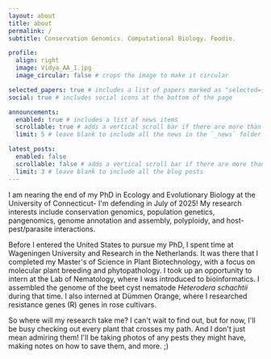 ```yaml
---
layout: about
title: about
permalink: /
subtitle: Conservation Genomics. Computational Biology. Foodie. 

profile:
  align: right
  image: Vidya_AA_1.jpg
  image_circular: false # crops the image to make it circular

selected_papers: true # includes a list of papers marked as "selected={true}"
social: true # includes social icons at the bottom of the page

announcements:
  enabled: true # includes a list of news items
  scrollable: true # adds a vertical scroll bar if there are more than 3 news items
  limit: 5 # leave blank to include all the news in the `_news` folder

latest_posts:
  enabled: false
  scrollable: false # adds a vertical scroll bar if there are more than 3 new posts items
  limit: 3 # leave blank to include all the blog posts
---
```


I am nearing the end of my PhD in Ecology and Evolutionary Biology at the University of Connecticut- I'm defending in July of 2025! My research interests include conservation genomics, population genetics, pangenomics, genome annotation and assembly, polyploidy, and host-pest/parasite interactions.

Before I entered the United States to pursue my PhD, I spent time at Wageningen University and Research in the Netherlands. It was there that I completed my Master's of Science in Plant Biotechnology, with a focus on molecular plant breeding and phytopathology. I took up an opportunity to intern at the Lab of Nematology, where I was introduced to bioinformatics. I assembled the genome of the beet cyst nematode _Heterodera schachtii_ during that time. I also interned at Dümmen Orange, where I researched resistance genes (R) genes in rose cultivars.

So where will my research take me? I can't wait to find out, but for now, I'll be busy checking out every plant that crosses my path. And I don't just mean admiring them! I'll be taking photos of any pests they might have, making notes on how to save them, and more. ;)
